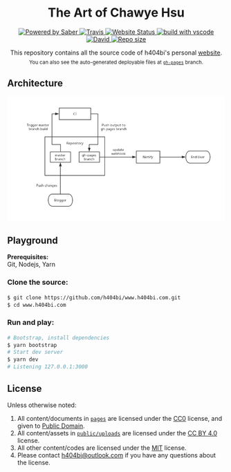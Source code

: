 <p align="center">
  <h1 align="center">The Art of Chawye Hsu</h1>
</p>
<p align="center">
  <a href="https://saberjs.org/">
    <img src="https://img.shields.io/badge/Powered%20by-Saber-FF8AD8.svg?style=flat-square" alt="Powered by Saber" />
  </a>
  <a href="https://www.travis-ci.com/h404bi/www.h404bi.com">
    <img src="https://img.shields.io/travis/com/h404bi/www.h404bi.com/master.svg?style=flat-square" alt="Travis" />
  </a>
  <a href="https://www.h404bi.com">
    <img src="https://img.shields.io/website-up-down-green-red/https/h404bi.com.svg?style=flat-square" alt="Website Status" />
  </a>
  <a href="https://code.visualstudio.com">
    <img src="https://img.shields.io/badge/build%20with-vscode-blue.svg?style=flat-square" alt="build with vscode" />
  </a>
  <a href="https://github.com/h404bi/www.h404bi.com">
    <img src="https://img.shields.io/david/h404bi/www.h404bi.com.svg?style=flat-square" alt="David" />
  </a>
  <a href="https://github.com/h404bi/www.h404bi.com">
    <img src="https://img.shields.io/github/repo-size/h404bi/www.h404bi.com.svg?style=flat-square&colorB=328657" alt="Repo size" />
  </a>
</p>

<p align="center">
  This repository contains all the source code of h404bi's personal <a href="https://www.h404bi.com">website</a>.<br/>
  <sub>You can also see the auto-generated deployable files at <a href="https://github.com/h404bi/www.h404bi.com/tree/gh-pages"><code>gh-pages</code></a> branch.</sub>
</p>

## Architecture

![architecture](resources/media/architecture.jpg)

## Playground

**Prerequisites:**  
Git, Nodejs, Yarn

### Clone the source:

``` sh
$ git clone https://github.com/h404bi/www.h404bi.com.git
$ cd www.h404bi.com
```

### Run and play:

``` sh
# Bootstrap, install dependencies
$ yarn bootstrap
# Start dev server
$ yarn dev
# Listening 127.0.0.1:3000
```

## License

Unless otherwise noted:  
1. All content/documents in [`pages`](pages) are licensed under the [CC0](https://creativecommons.org/publicdomain/zero/1.0/) license, and given to [Public Domain](https://en.wikipedia.org/wiki/Public_domain).  
2. All content/assets in [`public/uploads`](public/uploads) are licensed under the [CC BY 4.0](https://creativecommons.org/licenses/by/4.0/) license.  
3. All other content/codes are licensed under the [MIT](https://opensource.org/licenses/MIT) license.  
4. Please contact h404bi@outlook.com if you have any questions about the license.
